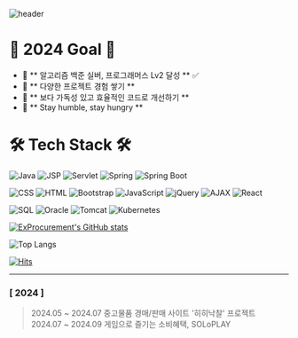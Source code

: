 ![header](https://capsule-render.vercel.app/api?type=venom&color=gradient&CustomColorList=0,2,2,5&height=300&section=header&text=JaeMyung's%20GitHub&fontSize=90&fontColor=111111)

# 👋 2024 Goal 👋
- 🤗 ** 알고리즘 백준 실버, 프로그래머스 Lv2 달성 ** ✅
- 🌱 ** 다양한 프로젝트 경험 쌓기 **
- 🌹 ** 보다 가독성 있고 효율적인 코드로 개선하기 **
- 💖 ** Stay humble, stay hungry **

# 🛠 Tech Stack 🛠
![Java](https://img.shields.io/badge/Java-007396?style=flat-square&logo=Java&logoColor=white)
![JSP](https://img.shields.io/badge/JSP-007396?style=flat-square&logo=Java&logoColor=white)
![Servlet](https://img.shields.io/badge/Servlet-007396?style=flat-square&logo=Java&logoColor=white)
![Spring](https://img.shields.io/badge/Spring-6DB33F?style=flat-square&logo=Spring&logoColor=white)
![Spring Boot](https://img.shields.io/badge/Spring_Boot-6DB33F?style=flat-square&logo=SpringBoot&logoColor=white)

![CSS](https://img.shields.io/badge/CSS-1572B6?style=flat-square&logo=CSS3&logoColor=white)
![HTML](https://img.shields.io/badge/HTML-E34F26?style=flat-square&logo=HTML5&logoColor=white)
![Bootstrap](https://img.shields.io/badge/Bootstrap-7952B3?style=flat-square&logo=Bootstrap&logoColor=white)
![JavaScript](https://img.shields.io/badge/JavaScript-F7DF1E?style=flat-square&logo=JavaScript&logoColor=black)
![jQuery](https://img.shields.io/badge/jQuery-0769AD?style=flat-square&logo=jQuery&logoColor=white)
![AJAX](https://img.shields.io/badge/AJAX-0769AD?style=flat-square&logo=AJAX&logoColor=white)
![React](https://img.shields.io/badge/React-61DAFB?style=flat-square&logo=React&logoColor=black)

![SQL](https://img.shields.io/badge/SQL-4479A1?style=flat-square&logo=MySQL&logoColor=white)
![Oracle](https://img.shields.io/badge/Oracle-F80000?style=flat-square&logo=Oracle&logoColor=white)
![Tomcat](https://img.shields.io/badge/Tomcat-F8DC75?style=flat-square&logo=Apache-Tomcat&logoColor=black)
![Kubernetes](https://img.shields.io/badge/-Kubernetes-326CE5?style=flat-square&logo=kubernetes&logoColor=white)

[![ExProcurement's GitHub stats](https://github-readme-stats.vercel.app/api?username=jaemyungchoi95&show_icons=true&theme=radical&count_private=true)](https://github.com/anuraghazra/github-readme-stats)

![Top Langs](https://github-readme-stats.vercel.app/api/top-langs/?username=jaemyungchoi95&layout=compact&theme=radical)

[![Hits](https://hits.seeyoufarm.com/api/count/incr/badge.svg?url=https%3A%2F%2Fgithub.com%2Fjaemyungchoi95&count_bg=%2345DF22&title_bg=%23555555&icon=github.svg&icon_color=%23FFE4C4&title=hits&edge_flat=false)](https://hits.seeyoufarm.com)

--- 

### [ 2024 ]
>2024.05 ~ 2024.07 중고물품 경매/판매 사이트 '히히낙찰' 프로젝트 <br />
>2024.07 ~ 2024.09 게임으로 즐기는 소비혜택, SOLoPLAY
